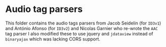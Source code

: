 Audio tag parsers
=================

This folder contains the audio tags parsers from Jacob Seidelin (for `ID3v1`) and António Afonso (for `ID3v2`) and Nicolas Garnier who re-wrote the `AAC` tag parser I also modified these to use jquery and `jdataview` instead of `binaryajax` which was lacking CORS support.
